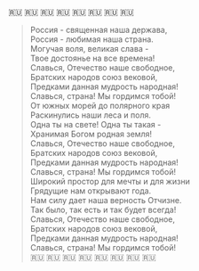 🇷🇺 🇷🇺 🇷🇺 🇷🇺 🇷🇺 🇷🇺 🇷🇺 🇷🇺
> Россия - священная наша держава,  
> Россия - любимая наша страна.  
> Могучая воля, великая слава -  
> Твое достоянье на все времена!  
> Славься, Отечество наше свободное,  
> Братских народов союз вековой,  
> Предками данная мудрость народная!  
> Славься, страна! Мы гордимся тобой!  
> От южных морей до полярного края  
> Раскинулись наши леса и поля.  
> Одна ты на свете! Одна ты такая -  
> Хранимая Богом родная земля!  
> Славься, Отечество наше свободное,  
> Братских народов союз вековой,  
> Предками данная мудрость народная!  
> Славься, страна! Мы гордимся тобой!  
> Широкий простор для мечты и для жизни  
> Грядущие нам открывают года.  
> Нам силу дает наша верность Отчизне.  
> Так было, так есть и так будет всегда!  
> Славься, Отечество наше свободное,  
> Братских народов союз вековой,  
> Предками данная мудрость народная!  
> Славься, страна! Мы гордимся тобой!  
🇷🇺 🇷🇺 🇷🇺 🇷🇺 🇷🇺 🇷🇺 🇷🇺 🇷🇺
